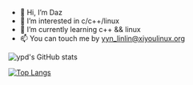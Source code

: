 - 👋 Hi, I’m Daz
- 👀 I’m interested in c/c++/linux
- 🌱 I’m currently learning c++ && linux
- 📫 You can touch me by yyn_linlin@xiyoulinux.org


![ypd's GitHub stats](https://github-readme-stats.vercel.app/api?username=Daz-3ux&count_private=true&show_icons=true&theme=solarized-light)

[![Top Langs](https://github-readme-stats.vercel.app/api/top-langs/?username=Daz-3ux&hide=javascript,html)](https://github.com/anuraghazra/github-readme-stats)

